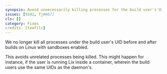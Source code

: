 ```yaml
---
synopsis: Avoid unnecessarily killing processes for the build user's UID
issues: [9142, fj#667]
cls: []
category: Fixes
credits: [teofilc]
---
```


We no longer kill all processes under the build user's UID before and after
builds on Linux with sandboxes enabled.

This avoids unrelated processes being killed. This might happen for instance,
if the user is running Lix inside a container, wherein the build users use the same UIDs as the daemon's.

